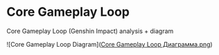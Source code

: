 # Core Gameplay Loop
Core Gameplay Loop (Genshin Impact) analysis + diagram

![Core Gameplay Loop Diagram]([Core Gameplay Loop Диаграмма.png](https://github.com/alxtitova/core-gameplay-loop/blob/main/Core%20Gameplay%20Loop%20Диаграмма.png))
